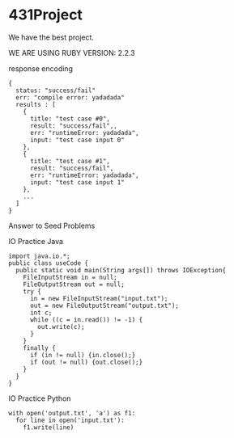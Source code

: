 # 431Project

We have the best project.

WE ARE USING RUBY VERSION: 2.2.3

response encoding

```
{
  status: "success/fail"
  err: "compile error: yadadada"
  results : [
    {
      title: "test case #0",
      result: "success/fail",,
      err: "runtimeError: yadadada",
      input: "test case input 0"
    },
    {
      title: "test case #1",
      result: "success/fail",
      err: "runtimeError: yadadada",
      input: "test case input 1"
    },
    ...
  ]
}
```


Answer to Seed Problems 

IO Practice Java
```
import java.io.*;
public class useCode {
  public static void main(String args[]) throws IOException{
    FileInputStream in = null;
    FileOutputStream out = null;
    try {
      in = new FileInputStream("input.txt");
      out = new FileOutputStream("output.txt");
      int c;
      while ((c = in.read()) != -1) {
        out.write(c);
      }
    }
    finally {
      if (in != null) {in.close();}
      if (out != null) {out.close();}
    }
  }
}
```

IO Practice Python
```
with open('output.txt', 'a') as f1:
  for line in open('input.txt'):
    f1.write(line)
```

